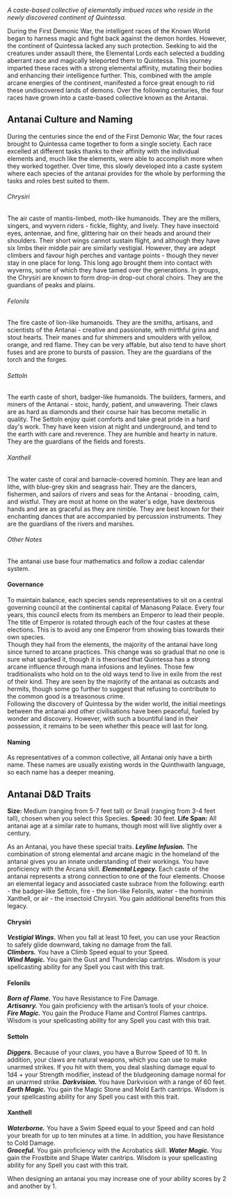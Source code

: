 *A caste-based collective of elementally imbued races who reside in the newly discovered continent of Quintessa.*  

During the First Demonic War, the intelligent races of the Known World began to harness magic and fight back against the demon hordes. However, the continent of Quintessa lacked any such protection. Seeking to aid the creatures under assault there, the Elemental Lords each selected a budding aberrant race and magically teleported them to Quintessa. This journey imparted these races with a strong elemental affinity, mutating their bodies and enhancing their intelligence further. This, combined with the ample arcane energies of the continent, manifested a force great enough to rid these undiscovered lands of demons. Over the following centuries, the four races have grown into a caste-based collective known as the Antanai.
## Antanai Culture and Naming
During the centuries since the end of the First Demonic War, the four races brought to Quintessa came together to form a single society. Each race excelled at different tasks thanks to their affinity with the individual elements and, much like the elements, were able to accomplish more when they worked together. Over time, this slowly developed into a caste system where each species of the antanai provides for the whole by performing the tasks and roles best suited to them.   
###### Chrysiri
The air caste of mantis-limbed, moth-like humanoids. They are the millers, singers, and wyvern riders - fickle, flighty, and lively. They have insectoid eyes, antennae, and fine, glittering hair on their heads and around their shoulders. Their short wings cannot sustain flight, and although they have six limbs their middle pair are similarly vestigial. However, they are adept climbers and favour high perches and vantage points - though they never stay in one place for long. This long ago brought them into contact with wyverns, some of which they have tamed over the generations. In groups, the Chrysiri are known to form drop-in drop-out choral choirs. They are the guardians of peaks and plains.  
###### Felonils
The fire caste of lion-like humanoids. They are the smiths, artisans, and scientists of the Antanai - creative and passionate, with mirthful grins and stout hearts. Their manes and fur shimmers and smoulders with yellow, orange, and red flame. They can be very affable, but also tend to have short fuses and are prone to bursts of passion. They are the guardians of the torch and the forges.  
###### Settoln
The earth caste of short, badger-like humanoids. The builders, farmers, and miners of the Antanai - stoic, hardy, patient, and unwavering. Their claws are as hard as diamonds and their course hair has become metallic in quality. The Settoln enjoy quiet comforts and take great pride in a hard day's work. They have keen vision at night and underground, and tend to the earth with care and reverence. They are humble and hearty in nature. They are the guardians of the fields and forests.  
###### Xanthell
The water caste of coral and barnacle-covered hominin. They are lean and lithe, with blue-grey skin and seagrass hair. They are the dancers, fishermen, and sailors of rivers and seas for the Antanai - brooding, calm, and wistful. They are most at home on the water's edge, have dexterous hands and are as graceful as they are nimble. They are best known for their enchanting dances that are accompanied by percussion instruments. They are the guardians of the rivers and marshes. 
###### Other Notes
The antanai use base four mathematics and follow a zodiac calendar system.
#### Governance
To maintain balance, each species sends representatives to sit on a central governing council at the continental capital of Manasong Palace. Every four years, this council elects from its members an Emperor to lead their people. The title of Emperor is rotated through each of the four castes at these elections. This is to avoid any one Emperor from showing bias towards their own species.  
Though they hail from the elements, the majority of the antanai have long since turned to arcane practices. This change was so gradual that no one is sure what sparked it, though it is theorised that Quintessa has a strong arcane influence through mana infusions and leylines. Those few traditionalists who hold on to the old ways tend to live in exile from the rest of their kind. They are seen by the majority of the antanai as outcasts and hermits, though some go further to suggest that refusing to contribute to the common good is a treasonous crime.  
Following the discovery of Quintessa by the wider world, the initial meetings between the antanai and other civilisations have been peaceful, fueled by wonder and discovery. However, with such a bountiful land in their possession, it remains to be seen whether this peace will last for long. 
#### Naming
As representatives of a common collective, all Antanai only have a birth name. These names are usually existing words in the Quinthwaith language, so each name has a deeper meaning.
## Antanai D&D Traits
**Size:** Medium (ranging from 5-7 feet tall) or Small (ranging from 3-4 feet tall), chosen when you select this Species.
**Speed:** 30 feet.
**Life Span:** All antanai age at a similar rate to humans, though most will live slightly over a century.   

As an Antanai, you have these special traits.
_**Leyline Infusion.**_ The combination of strong elemental and arcane magic in the homeland of the antanai gives you an innate understanding of their workings. You have proficiency with the Arcana skill.
_**Elemental Legacy.**_ Each caste of the antanai represents a strong connection to one of the four elements. Choose an elemental legacy and associated caste subrace from the following: earth - the badger-like Settoln, fire - the lion-like Felonils, water - the hominin Xanthell, or air - the insectoid Chrysiri. You gain additional benefits from this legacy.
#### Chrysiri
**_Vestigial Wings._** When you fall at least 10 feet, you can use your Reaction to safely glide downward, taking no damage from the fall.  
**_Climbers._** You have a Climb Speed equal to your Speed.  
**_Wind Magic._** You gain the Gust and Thunderclap cantrips. Wisdom is your spellcasting ability for any Spell you cast with this trait.
#### Felonils
**_Born of Flame._** You have Resistance to Fire Damage.  
**_Artisanry._** You gain proficiency with the artisan’s tools of your choice.  
**_Fire Magic._** You gain the Produce Flame and Control Flames cantrips. Wisdom is your spellcasting ability for any Spell you cast with this trait.
#### Settoln
_**Diggers.**_ Because of your claws, you have a Burrow Speed of 10 ft. In addition, your claws are natural weapons, which you can use to make unarmed strikes. If you hit with them, you deal slashing damage equal to 1d4 + your Strength modifier, instead of the bludgeoning damage normal for an unarmed strike.
_**Darkvision.**_ You have Darkvision with a range of 60 feet.
_**Earth Magic.**_ You gain the Magic Stone and Mold Earth cantrips. Wisdom is your spellcasting ability for any Spell you cast with this trait.
#### Xanthell
_**Waterborne.**_ You have a Swim Speed equal to your Speed and can hold your breath for up to ten minutes at a time. In addition, you have Resistance to Cold Damage.  
_**Graceful.**_ You gain proficiency with the Acrobatics skill.
_**Water Magic.**_ You gain the Frostbite and Shape Water cantrips. Wisdom is your spellcasting ability for any Spell you cast with this trait.

When designing an antanai you may increase one of your ability scores by 2 and another by 1.
